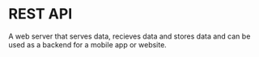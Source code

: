 # REST API

A web server that serves data, recieves data and stores data and can be used as a backend for a mobile app or website.
